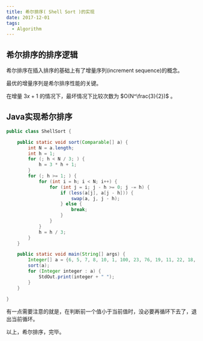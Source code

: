 ```yaml
---
title: 希尔排序( Shell Sort )的实现
date: 2017-12-01
tags:
  - Algorithm
---
```



## 希尔排序的排序逻辑

希尔排序在插入排序的基础上有了增量序列(increment sequence)的概念。

最优的增量序列是希尔排序性能的关键。

在增量 3*x* + 1 的情况下，最坏情况下比较次数为 $O(N^\frac{3}{2})$ 。

## Java实现希尔排序

```java
public class ShellSort {

    public static void sort(Comparable[] a) {
        int N = a.length;
        int h = 1;
        for (; h < N / 3; ) {
            h = 3 * h + 1;
        }
        for (; h >= 1; ) {
            for (int i = h; i < N; i++) {
                for (int j = i; j - h >= 0; j -= h) {
                    if (less(a[j], a[j - h])) {
                        swap(a, j, j - h);
                    } else {
                        break;
                    }
                }
            }
            h = h / 3;
        }
    }

    public static void main(String[] args) {
        Integer[] a = {6, 5, 7, 8, 10, 1, 100, 23, 76, 19, 11, 22, 18, 90, 21, 87, 78, 91, 68, 56, 57, 53, 38};
        sort(a);
        for (Integer integer : a) {
            StdOut.print(integer + " ");
        }
    }
    
}
```

有一点需要注意的就是，在判断前一个值小于当前值时，没必要再循环下去了，退出当前循环。

以上，希尔排序，完毕。
